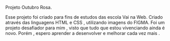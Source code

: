 Projeto Outubro Rosa.

Esse projeto foi criado para fins de estudos das escola Vai na Web. Criado através das linguagens HTML e CSS , utilizando imagens do FIGMA.
Foi um projeto desafiador para mim , visto que tudo que estou vivenciando ainda é novo. Porém , espero aprender a desenvolver e melhorar cada vez mais . 
